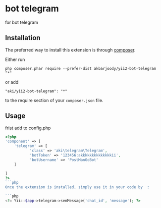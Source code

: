 bot telegram
============
for bot telegram

Installation
------------

The preferred way to install this extension is through [composer](http://getcomposer.org/download/).

Either run

```
php composer.phar require --prefer-dist akbarjoody/yii2-bot-telegram "*"
```

or add

```
"aki/yii2-bot-telegram": "*"
```

to the require section of your `composer.json` file.


Usage
-----
frist add to config.php
```php
<?php
'component' => [
	'telegram' => [
           'class' => 'aki\telegram\Telegram',
           'botToken' => '123456:akkkkkkkkkkkkkkii',
           'botUsername' => 'PostManGoBot'
    ]

]
?>
```php
Once the extension is installed, simply use it in your code by  :

```php
<?= Yii::$app->telegram->senMessage('chat_id', 'message'); ?>
